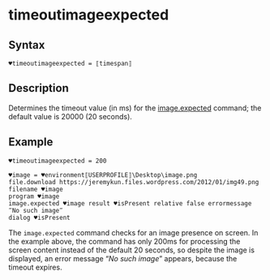 # timeoutimageexpected

## Syntax

```G1ANT
♥timeoutimageexpected = ⟦timespan⟧
```

## Description

Determines the timeout value (in ms) for the [image.expected](https://manual.g1ant.com/link/G1ANT.Addon.Images/G1ANT.Addon.Images/Commands/ImageExpectedCommand.md) command; the default value is 20000 (20 seconds).

## Example

```G1ANT
♥timeoutimageexpected = 200

♥image = ♥environment⟦USERPROFILE⟧\Desktop\image.png
file.download https://jeremykun.files.wordpress.com/2012/01/img49.png filename ♥image
program ♥image
image.expected ♥image result ♥isPresent relative false errormessage ‴No such image‴
dialog ♥isPresent
```

The `image.expected` command checks for an image presence on screen. In the example above, the command has only 200ms for processing the screen content instead of the default 20 seconds, so despite the image is displayed, an error message “*No such image*” appears, because the timeout expires.

